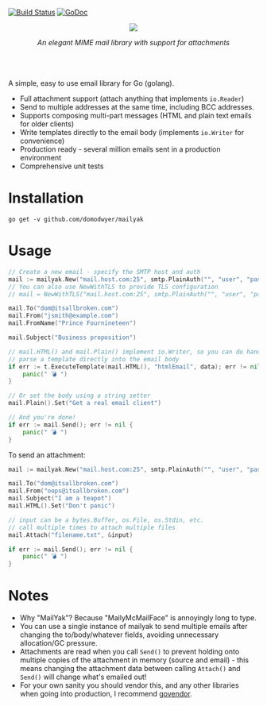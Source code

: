 [![Build Status](https://travis-ci.org/domodwyer/mailyak.svg?branch=master)](https://travis-ci.org/domodwyer/mailyak) [![GoDoc](https://godoc.org/github.com/domodwyer/mailyak?status.svg)](https://godoc.org/github.com/domodwyer/mailyak)

<p align="center">
<img src="https://s3-eu-west-1.amazonaws.com/iab-assets/mailyak-header.png" />
</p>
<p align="center">
<em>An elegant MIME mail library with support for attachments</em>
</p>
<br /><br /><br />
A simple, easy to use email library for Go (golang).

- Full attachment support (attach anything that implements `io.Reader`)
- Send to multiple addresses at the same time, including BCC addresses.
- Supports composing multi-part messages (HTML and plain text emails for older clients)
- Write templates directly to the email body (implements `io.Writer` for convenience)
- Production ready - several million emails sent in a production environment
- Comprehensive unit tests

# Installation

```
go get -v github.com/domodwyer/mailyak
```

# Usage

```Go
// Create a new email - specify the SMTP host and auth
mail := mailyak.New("mail.host.com:25", smtp.PlainAuth("", "user", "pass", "mail.host.com"))
// You can also use NewWithTLS to provide TLS configuration
// mail = NewWithTLS("mail.host.com:25", smtp.PlainAuth("", "user", "pass", "mail.host.com"), &tls.Config{InsecureSkipVerify: true})

mail.To("dom@itsallbroken.com")
mail.From("jsmith@example.com")
mail.FromName("Prince Fournineteen")

mail.Subject("Business proposition")

// mail.HTML() and mail.Plain() implement io.Writer, so you can do handy things like
// parse a template directly into the email body
if err := t.ExecuteTemplate(mail.HTML(), "htmlEmail", data); err != nil {
	panic(" 💣 ")
}

// Or set the body using a string setter
mail.Plain().Set("Get a real email client")

// And you're done! 
if err := mail.Send(); err != nil {
	panic(" 💣 ")
}
```

To send an attachment:
```Go
mail := mailyak.New("mail.host.com:25", smtp.PlainAuth("", "user", "pass", "mail.host.com"))

mail.To("dom@itsallbroken.com")
mail.From("oops@itsallbroken.com")
mail.Subject("I am a teapot")
mail.HTML().Set("Don't panic")

// input can be a bytes.Buffer, os.File, os.Stdin, etc.
// call multiple times to attach multiple files
mail.Attach("filename.txt", &input)

if err := mail.Send(); err != nil {
	panic(" 💣 ")
}
```

# Notes

- Why "MailYak"? Because "MailyMcMailFace" is annoyingly long to type.
- You can use a single instance of mailyak to send multiple emails after changing the to/body/whatever fields, avoiding unnecessary allocation/GC pressure.
- Attachments are read when you call `Send()` to prevent holding onto multiple copies of the attachment in memory (source and email) - this means changing the attachment data between calling `Attach()` and `Send()` will change what's emailed out!
- For your own sanity you should vendor this, and any other libraries when going into production, I recommend [govendor](https://github.com/kardianos/govendor).
